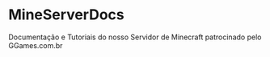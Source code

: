 # MineServerDocs
Documentação e Tutoriais do nosso Servidor de Minecraft patrocinado pelo GGames.com.br
